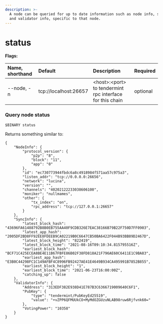 ```yaml
---
description: >-
  A node can be queried for up to date information such as node info, sync info
  and validator info, specific to that node.
---
```


# status

**Flags:**

| Name, shorthand | Default | Description | Required |
| :--- | :--- | :--- | :--- |
| --node, -n | tcp://localhost:26657 | &lt;host&gt;:&lt;port&gt; to tendermint rpc interface for this chain | optional |

### Query node status <a id="query-node-status"></a>

```text
$BINARY status
```

Returns something similar to:

```text
{
    "NodeInfo": {
        "protocol_version": {
            "p2p": "8",
            "block": "11",
            "app": "0"
        },
        "id": "ec730773944fbdc6a8c4918984f571aa57c975a3",
        "listen_addr": "tcp://0.0.0.0:26656",
        "network": "lucina",
        "version": "",
        "channels": "40202122233038606100",
        "moniker": "nullmames",
        "other": {
            "tx_index": "on",
            "rpc_address": "tcp://127.0.0.1:26657"
        }
    },
    "SyncInfo": {
        "latest_block_hash": "43696FA61488792B8B0EB755AA40F9CDB326E7EAC38166B79B22F750D7FF0903",
        "latest_app_hash": "2005DF2BD8FF92EE8FDEEB9CA02219B0C6647CB50BA6422F044B93BB89D2467D",
        "latest_block_height": "822419",
        "latest_block_time": "2021-08-16T09:10:34.815795516Z",
        "earliest_block_hash": "BCF71C425ECEA8BE4E11B67FBFE86B02F38FD818A21F796AE60C6411E1C9BA83",
        "earliest_app_hash": "E3B0C44298FC1C149AFBF4C8996FB92427AE41E4649B934CA495991B7852B855",
        "earliest_block_height": "1",
        "earliest_block_time": "2021-06-23T16:00:00Z",
        "catching_up": false
    },
    "ValidatorInfo": {
        "Address": "313EDF382E938D41E787B3C6366719009640C6F1",
        "PubKey": {
            "type": "tendermint/PubKeyEd25519",
            "value": "+vZPP6QFMUUkCO+MyMdOZGUzuNLAB98ruw6Rjfvnk60="
        },
        "VotingPower": "10358"
    }
}
```

